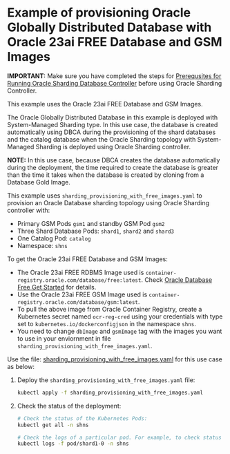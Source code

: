 # Example of provisioning Oracle Globally Distributed Database with Oracle 23ai FREE Database and GSM Images

**IMPORTANT:** Make sure you have completed the steps for [Prerequsites for Running Oracle Sharding Database Controller](../../README.md#prerequsites-for-running-oracle-sharding-database-controller) before using Oracle Sharding Controller.

This example uses the Oracle 23ai FREE Database and GSM Images.

The Oracle Globally Distributed Database in this example is deployed with System-Managed Sharding type. In this use case, the database is created automatically using DBCA during the provisioning of the shard databases and the catalog database when the Oracle Sharding topology with System-Managed Sharding is deployed using Oracle Sharding controller. 

**NOTE:** In this use case, because DBCA creates the database automatically during the deployment, the time required to create the database is greater than the time it takes when the database is created by cloning from a Database Gold Image.

This example uses `sharding_provisioning_with_free_images.yaml` to provision an Oracle Database sharding topology using Oracle Sharding controller with:

* Primary GSM Pods `gsm1` and standby GSM Pod `gsm2`
* Three Shard Database Pods: `shard1`, `shard2` and `shard3`
* One Catalog Pod: `catalog`
* Namespace: `shns`


To get the Oracle 23ai FREE Database and GSM Images:
  * The Oracle 23ai FREE RDBMS Image used is `container-registry.oracle.com/database/free:latest`. Check [Oracle Database Free Get Started](https://www.oracle.com/database/free/get-started/?source=v0-DBFree-ChatCTA-j2032-20240709) for details.
  * Use the Oracle 23ai FREE GSM Image used is `container-registry.oracle.com/database/gsm:latest`.
  * To pull the above image from Oracle Container Registry, create a Kubernetes secret named `ocr-reg-cred` using your credentials with type set to `kubernetes.io/dockerconfigjson` in the namespace `shns`.
  * You need to change `dbImage` and `gsmImage` tag with the images you want to use in your enviornment in file `sharding_provisioning_with_free_images.yaml`.
  
  

Use the file: [sharding_provisioning_with_free_images.yaml](./sharding_provisioning_with_free_images.yaml) for this use case as below:

1. Deploy the `sharding_provisioning_with_free_images.yaml` file:
    ```sh
    kubectl apply -f sharding_provisioning_with_free_images.yaml
    ```
2. Check the status of the deployment:
    ```sh
    # Check the status of the Kubernetes Pods:
    kubectl get all -n shns

    # Check the logs of a particular pod. For example, to check status of pod "shard1-0":
    kubectl logs -f pod/shard1-0 -n shns
    ```